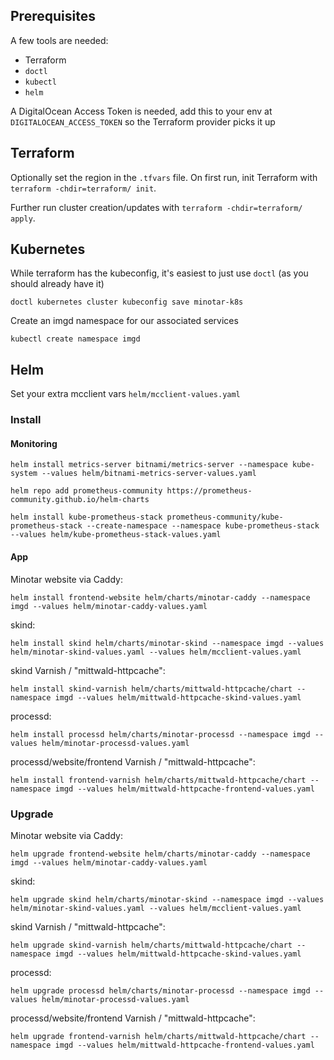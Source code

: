 
## Prerequisites

A few tools are needed:
* Terraform
* `doctl`
* `kubectl`
* `helm`

A DigitalOcean Access Token is needed, add this to your env at `DIGITALOCEAN_ACCESS_TOKEN` so the Terraform provider picks it up

## Terraform

Optionally set the region in the `.tfvars` file. On first run, init Terraform with `terraform -chdir=terraform/ init`.

Further run cluster creation/updates with `terraform -chdir=terraform/ apply`.

## Kubernetes

While terraform has the kubeconfig, it's easiest to just use `doctl` (as you should already have it)

```
doctl kubernetes cluster kubeconfig save minotar-k8s
```

Create an imgd namespace for our associated services

```
kubectl create namespace imgd
```


## Helm

Set your extra mcclient vars `helm/mcclient-values.yaml`

### Install

#### Monitoring

```
helm install metrics-server bitnami/metrics-server --namespace kube-system --values helm/bitnami-metrics-server-values.yaml
```


```
helm repo add prometheus-community https://prometheus-community.github.io/helm-charts

helm install kube-prometheus-stack prometheus-community/kube-prometheus-stack --create-namespace --namespace kube-prometheus-stack --values helm/kube-prometheus-stack-values.yaml

```

#### App

Minotar website via Caddy:
```
helm install frontend-website helm/charts/minotar-caddy --namespace imgd --values helm/minotar-caddy-values.yaml
```

skind:
```
helm install skind helm/charts/minotar-skind --namespace imgd --values helm/minotar-skind-values.yaml --values helm/mcclient-values.yaml
```

skind Varnish / "mittwald-httpcache":
```
helm install skind-varnish helm/charts/mittwald-httpcache/chart --namespace imgd --values helm/mittwald-httpcache-skind-values.yaml
```

processd:
```
helm install processd helm/charts/minotar-processd --namespace imgd --values helm/minotar-processd-values.yaml
```


processd/website/frontend Varnish / "mittwald-httpcache":
```
helm install frontend-varnish helm/charts/mittwald-httpcache/chart --namespace imgd --values helm/mittwald-httpcache-frontend-values.yaml
```



### Upgrade

Minotar website via Caddy:
```
helm upgrade frontend-website helm/charts/minotar-caddy --namespace imgd --values helm/minotar-caddy-values.yaml
```

skind:
```
helm upgrade skind helm/charts/minotar-skind --namespace imgd --values helm/minotar-skind-values.yaml --values helm/mcclient-values.yaml
```

skind Varnish / "mittwald-httpcache":
```
helm upgrade skind-varnish helm/charts/mittwald-httpcache/chart --namespace imgd --values helm/mittwald-httpcache-skind-values.yaml
```

processd:
```
helm upgrade processd helm/charts/minotar-processd --namespace imgd --values helm/minotar-processd-values.yaml
```

processd/website/frontend Varnish / "mittwald-httpcache":
```
helm upgrade frontend-varnish helm/charts/mittwald-httpcache/chart --namespace imgd --values helm/mittwald-httpcache-frontend-values.yaml
```

